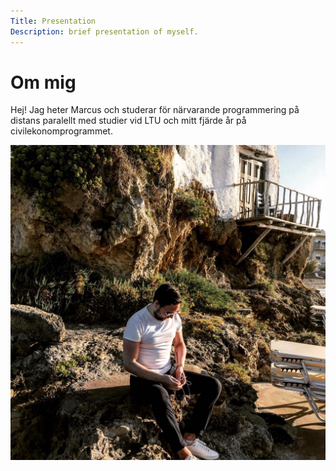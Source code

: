 ```yaml
---
Title: Presentation
Description: brief presentation of myself.
---
```


Om mig
==========================

Hej! Jag heter Marcus och studerar för närvarande programmering på distans paralellt med studier vid LTU och mitt fjärde år på civilekonomprogrammet. 

![Picture of Marcus](assets/img/marcus-designbild.jpg)
